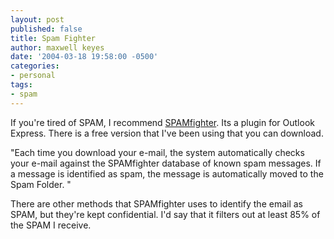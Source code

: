```yaml
---
layout: post
published: false
title: Spam Fighter
author: maxwell keyes
date: '2004-03-18 19:58:00 -0500'
categories:
- personal
tags:
- spam
---
```


If you're tired of SPAM, I recommend [SPAMfighter](http://www.spamfighter.com/).
Its a plugin for Outlook Express. There is a free version that I've been using
that you can download.

"Each time you download your e-mail, the system automatically checks your e-mail
against the SPAMfighter database of known spam messages. If a message is
identified as spam, the message is automatically moved to the Spam Folder. "

There are other methods that SPAMfighter uses to identify the email as SPAM, but
they're kept confidential. I'd say that it filters out at least 85% of the SPAM
I receive.
